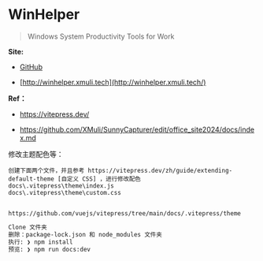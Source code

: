 # WinHelper

> Windows System Productivity Tools for Work



**Site:**

- [GitHub](https://github.com/XMuli/WinHelper/releases)

- [http://winhelper.xmuli.tech](http://winhelper.xmuli.tech/)





**Ref：**

- https://vitepress.dev/

- https://github.com/XMuli/SunnyCapturer/edit/office_site2024/docs/index.md



修改主题配色等：

```
创建下面两个文件，并且参考 https://vitepress.dev/zh/guide/extending-default-theme [自定义 CSS] ，进行修改配色
docs\.vitepress\theme\index.js
docs\.vitepress\theme\custom.css


https://github.com/vuejs/vitepress/tree/main/docs/.vitepress/theme
```



```bash
Clone 文件夹
删除：package-lock.json 和 node_modules 文件夹
执行: ❯ npm install           
预览: ❯ npm run docs:dev
```

